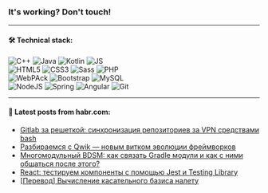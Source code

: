 ### It's working? Don't touch!

---

#### 🛠️ Technical stack:

![C++](https://img.shields.io/badge/C++-informational?logo=c%2B%2B&style=flat&logoColor=white&color=9C033A)
![Java](https://img.shields.io/badge/Java-informational?logo=java&style=flat&logoColor=white&color=007396)
![Kotlin](https://img.shields.io/badge/Kotlin-informational?logo=Kotlin&style=flat&logoColor=white&color=0095D5)
![JS](https://img.shields.io/badge/JS-informational?logo=javaScript&style=flat&logoColor=black&color=F7Df1E) <br>
![HTML5](https://img.shields.io/badge/HTML5-informational?logo=html5&style=flat&logoColor=white&color=E34F26)
![CSS3](https://img.shields.io/badge/CSS3-informational?logo=css3&style=flat&logoColor=white&color=157286)
![Sass](https://img.shields.io/badge/Saas-informational?logo=sass&style=flat&logoColor=white&color=hotpink)
![PHP](https://img.shields.io/badge/PHP-informational?logo=php&style=flat&logoColor=white&color=777BB4) <br>
![WebPAck](https://img.shields.io/badge/WebPack-informational?logo=webPack&style=flat&logoColor=white&color=FF6F00)
![Bootstrap](https://img.shields.io/badge/Bootstrap-informational?logo=Bootstrap&style=flat&logoColor=white&color=7952B3)
![MySQL](https://img.shields.io/badge/MySQL-informational?logo=MySQL&style=flat&logoColor=white&color=00f) <br>
![NodeJS](https://img.shields.io/badge/NodeJS-informational?logo=node.js&style=flat&logoColor=white&color=43853D)
![Spring](https://img.shields.io/badge/Spring-informational?logo=Spring&style=flat&logoColor=white&color=0A9EDC)
![Angular](https://img.shields.io/badge/Vue-informational?logo=vue.js&style=flat&logoColor=white&color=red)
![Git](https://img.shields.io/badge/Git-informational?logo=git&style=flat&logoColor=white&color=darkorange)

___

#### 💬 Latest posts from habr.com:

<!-- BLOG-POST-LIST:START -->
- [Gitlab за решеткой: синхронизация репозиториев за VPN средствами bash](https://habr.com/ru/post/670174/?utm_source=habrahabr&utm_medium=rss&utm_campaign=670174)
- [Разбираемся с Qwik — новым витком эволюции фреймворков](https://habr.com/ru/post/670534/?utm_source=habrahabr&utm_medium=rss&utm_campaign=670534)
- [Многомодульный BDSM: как связать Gradle модули и как с ними общаться после этого?](https://habr.com/ru/post/670468/?utm_source=habrahabr&utm_medium=rss&utm_campaign=670468)
- [React: тестируем компоненты с помощью Jest и Testing Library](https://habr.com/ru/post/670480/?utm_source=habrahabr&utm_medium=rss&utm_campaign=670480)
- [[Перевод] Вычисление касательного базиса налету](https://habr.com/ru/post/670522/?utm_source=habrahabr&utm_medium=rss&utm_campaign=670522)
<!-- BLOG-POST-LIST:END -->
